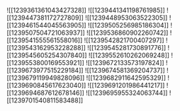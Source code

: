 ![[1239361361043427328]]
![[1239441341198761985]]
![[1239447381172727809]]
![[1239448953063522305]]
![[1239461544045563905]]
![[1239505256985186304]]
![[1239507504721063937]]
![[1239536860902260742]]
![[1239541555561558016]]
![[1239542821700407297]]
![[1239543162953228288]]
![[1239545281730891776]]
![[1239545605254307840]]
![[1239552610262069248]]
![[1239553800169553921]]
![[1239672133573197824]]
![[1239673977515229184]]
![[1239674581369204737]]
![[1239679119949828096]]
![[1239682911642595329]]
![[1239690845617623040]]
![[1239691201986441217]]
![[1239694687612678146]]
![[1239695955324063744]]
![[1239701540811583488]]
